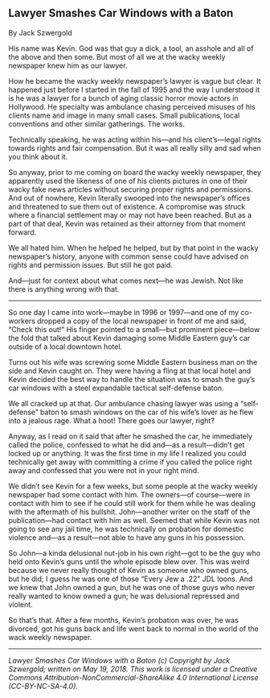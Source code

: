 ## Lawyer Smashes Car Windows with a Baton

By Jack Szwergold

His name was Kevin. God was that guy a dick, a tool, an asshole and all of the above and then some. But most of all we at the wacky weekly newspaper knew him as our lawyer.

How he became the wacky weekly newspaper’s lawyer is vague but clear. It happened just before I started in the fall of 1995 and the way I understood it is he was a lawyer for a bunch of aging classic horror movie actors in Hollywood. He specialty was ambulance chasing perceived misuses of his clients name and image in many small cases. Small publications, local conventions and other similar gatherings. The works.

Technically speaking, he was acting within his—and his client’s—legal rights towards rights and fair compensation. But it was all really silly and sad when you think about it.

So anyway, prior to me coming on board the wacky weekly newspaper, they apparently used the likeness of one of his clients pictures in one of their wacky fake news articles without securing proper rights and permissions. And out of nowhere, Kevin literally swooped into the newspaper’s offices and threatened to sue them out of existence. A compromise was struck where a financial settlement may or may not have been reached. But as a part of that deal, Kevin was retained as their attorney from that moment forward.

We all hated him. When he helped he helped, but by that point in the wacky newspaper’s history, anyone with common sense could have advised on rights and permission issues. But still he got paid.

And—just for context about what comes next—he was Jewish. Not like there is anything wrong with that.

***

So one day I came into work—maybe in 1996 or 1997—and one of my co-workers dropped a copy of the local newspaper in front of me and said, “Check this out!” His finger pointed to a small—but prominent piece—below the fold that talked about Kevin damaging some Middle Eastern guy’s car outside of a local downtown hotel.

Turns out his wife was screwing some Middle Eastern business man on the side and Kevin caught on. They were having a fling at that local hotel and Kevin decided the best way to handle the situation was to smash the guy’s car windows with a steel expandable tactical self-defense baton.

We all cracked up at that. Our ambulance chasing lawyer was using a “self-defense” baton to smash windows on the car of his wife’s lover as he flew into a jealous rage. What a hoot! There goes our lawyer, right?

Anyway, as I read on it said that after he smashed the car, he immediately called the police, confessed to what he did and—as a result—didn’t get locked up or anything. It was the first time in my life I realized you could technically get away with committing a crime if you called the police right away and confessed that you were not in your right mind.

We didn’t see Kevin for a few weeks, but some people at the wacky weekly newspaper had some contact with him. The owners—of course—were in contact with him to see if he could still work for them while he was dealing with the aftermath of his bullshit. John—another writer on the staff of the publication—had contact with him as well. Seemed that while Kevin was not going to see any jail time, he was technically on probation for domestic violence and—as a result—not able to have any guns in his possession.

So John—a kinda delusional nut-job in his own right—got to be the guy who held onto Kevin’s guns until the whole episode blew over. This was weird because we never really thought of Kevin as someone who owned guns, but he did; I guess he was one of those “Every Jew a .22” JDL loons. And we knew that John owned a gun, but he was one of those guys who never really wanted to know owned a gun; he was delusional repressed and violent.

So that’s that. After a few months, Kevin’s probation was over, he was divorced, got his guns back and life went back to normal in the world of the wack weekly newspaper.

***

*Lawyer Smashes Car Windows with a Baton (c) Copyright by Jack Szwergold; written on May 19, 2018. This work is licensed under a Creative Commons Attribution-NonCommercial-ShareAlike 4.0 International License (CC-BY-NC-SA-4.0).*
